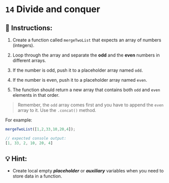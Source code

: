 # `14` Divide and conquer

## 📝 Instructions:

1. Create a function called `mergeTwoList` that expects an array of numbers (integers).

2. Loop through the array and separate the **odd** and the **even** numbers in different arrays.

3. If the number is odd, push it to a placeholder array named `odd`.

4. If the number is even, push it to a placeholder array named `even`.

5. The function should return a new array that contains both `odd` and `even` elements in that order.
   
> Remember, the `odd` array comes first and you have to append the `even` array to it. Use the `.concat()` method.  

For example:

```js
mergeTwoList([1,2,33,10,20,4]);

// expected console output:
[1, 33, 2, 10, 20, 4]
```

## 💡 Hint:

+ Create local empty ***placeholder*** or ***auxiliary*** variables when you need to store data in a function.
